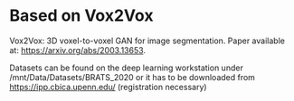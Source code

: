 # Based on Vox2Vox
Vox2Vox: 3D voxel-to-voxel GAN for image segmentation.
Paper available at: https://arxiv.org/abs/2003.13653.

Datasets can be found on the deep learning workstation under /mnt/Data/Datasets/BRATS_2020
or it has to be downloaded from https://ipp.cbica.upenn.edu/ (registration necessary)
